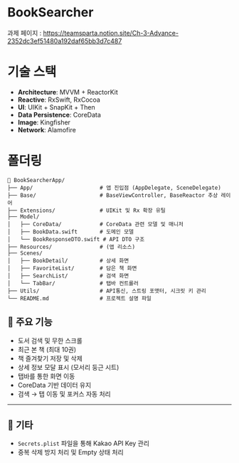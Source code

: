# BookSearcher
과제 페이지 : https://teamsparta.notion.site/Ch-3-Advance-2352dc3ef51480a192daf65bb3d7c487

# 기술 스택
- **Architecture**: MVVM + ReactorKit
- **Reactive**: RxSwift, RxCocoa
- **UI**: UIKit + SnapKit + Then
- **Data Persistence**: CoreData
- **Image**: Kingfisher
- **Network**: Alamofire

# 폴더링
```
📁 BookSearcherApp/
├── App/                     # 앱 진입점 (AppDelegate, SceneDelegate)
├── Base/                    # BaseViewController, BaseReactor 추상 레이어
├── Extensions/              # UIKit 및 Rx 확장 유틸
├── Model/
│   ├── CoreData/            # CoreData 관련 모델 및 매니저
│   ├── BookData.swift       # 도메인 모델
│   └── BookResponseDTO.swift # API DTO 구조
├── Resources/               # (앱 리소스)
├── Scenes/
│   ├── BookDetail/          # 상세 화면
│   ├── FavoriteList/        # 담은 책 화면
│   ├── SearchList/          # 검색 화면
│   └── TabBar/              # 탭바 컨트롤러
├── Utils/                   # API통신, 스트링 포맷터, 시크릿 키 관리
└── README.md                # 프로젝트 설명 파일
```


## 🚀 주요 기능

- 도서 검색 및 무한 스크롤
- 최근 본 책 (최대 10권)
- 책 즐겨찾기 저장 및 삭제
- 상세 정보 모달 표시 (모서리 둥근 시트)
- 탭바를 통한 화면 이동
- CoreData 기반 데이터 유지
- 검색 → 탭 이동 및 포커스 자동 처리

---

## 📝 기타

- `Secrets.plist` 파일을 통해 Kakao API Key 관리
- 중복 삭제 방지 처리 및 Empty 상태 처리
